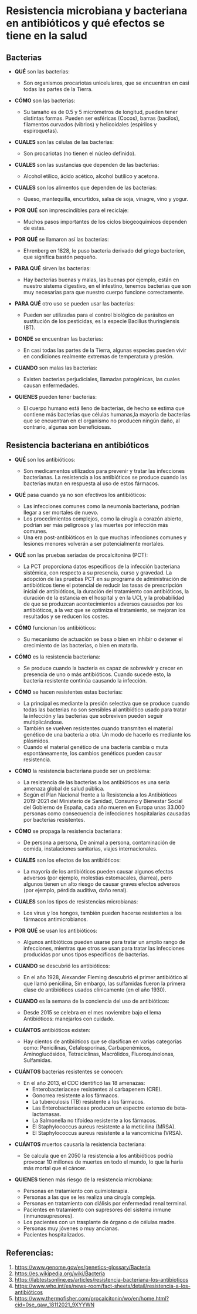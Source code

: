 # Resistencia microbiana y bacteriana en antibióticos y qué efectos se tiene en la salud

## Bacterias
* **QUÉ** son las bacterias: 
    * Son organismos procariotas unicelulares, que se encuentran en casi todas las partes de la Tierra.

* **CÓMO** son las bacterias:
    * Su tamaño es de 0.5 y 5 micrómetros de longitud, pueden tener distintas formas. Pueden ser esféricas (Cocos), barras (bacilos), filamentos curvados (vibrios) y helicoidales (espirilos y espiroquetas).

* **CUALES** son las células de las bacterias:
    * Son procariotas (no tienen el núcleo definido).

* **CUALES** son las sustancias que dependen de las bacterias:
    * Alcohol etílico, ácido acético, alcohol butílico y acetona.

* **CUALES** son los alimentos que dependen de las bacterias:
    * Queso, mantequilla, encurtidos, salsa de soja, vinagre, vino y yogur.

* **POR QUÉ** son imprescindibles para el reciclaje:
    * Muchos pasos importantes de los ciclos biogeoquímicos dependen de estas.

* **POR QUÉ** se llamaron así las bacterias: 
    * Ehrenberg en 1828, le puso bacteria derivado del griego bacterion, que significa bastón pequeño.

* **PARA QUÉ** sirven las bacterias:
    * Hay bacterias buenas y malas, las buenas por ejemplo, están en nuestro sistema digestivo, en el intestino, tenemos bacterias que son muy necesarias para que nuestro cuerpo funcione correctamente.

* **PARA QUÉ** otro uso se pueden usar las bacterias:
    * Pueden ser utilizadas para el control biológico de parásitos en sustitución de los pesticidas, es la especie Bacillus thuringiensis (BT).

* **DONDE** se encuentran las bacterias:
    * En casi todas las partes de la Tierra, algunas especies pueden vivir en condiciones realmente extremas de temperatura y presión.

* **CUANDO** son malas las bacterias:
    * Existen bacterias perjudiciales, llamadas patogénicas, las cuales causan enfermedades.

* **QUIENES** pueden tener bacterias:
    * El cuerpo humano está lleno de bacterias, de hecho se estima que contiene más bacterias que células humanas,la mayoría de bacterias que se encuentran en el organismo no producen ningún daño, al contrario, algunas son beneficiosas.

## Resistencia bacteriana en antibióticos
* **QUÉ** son los antibióticos:
    * Son medicamentos utilizados para prevenir y tratar las infecciones bacterianas. La resistencia a los antibióticos se produce cuando las bacterias mutan en respuesta al uso de estos fármacos.

* **QUÉ** pasa cuando ya no son efectivos los antibióticos:
    * Las infecciones comunes como la neumonía bacteriana, podrían llegar a ser mortales de nuevo.
    * Los procedimientos complejos, como la cirugía a corazón abierto, podrían ser más peligrosos y las muertes por infección más comunes.
    * Una era post-antibióticos en la que muchas infecciones comunes y lesiones menores volverán a ser potencialmente mortales.

* **QUÉ** son las pruebas seriadas de procalcitonina (PCT):
    * La PCT proporciona datos específicos de la infección bacteriana sistémica, con respecto a su presencia, curso y gravedad. La adopción de las pruebas PCT en su programa de administración de antibióticos tiene el potencial de reducir las tasas de prescripción inicial de antibióticos, la duración del tratamiento con antibióticos, la duración de la estancia en el hospital y en la UCI, y la probabilidad de que se produzcan acontecimientos adversos causados por los antibióticos, a la vez que se optimiza el tratamiento, se mejoran los resultados y se reducen los costes.

* **CÓMO** funcionan los antibióticos:
    * Su mecanismo de actuación se basa o bien en inhibir o detener el crecimiento de las bacterias, o bien en matarla.

* **CÓMO** es la resistencia bacteriana:
    * Se produce cuando la bacteria es capaz de sobrevivir y crecer en presencia de uno o más antibióticos. Cuando sucede esto, la bacteria resistente continúa causando la infección.

* **CÓMO** se hacen resistentes estas bacterias:
    * La principal es mediante la presión selectiva que se produce cuando todas las bacterias no son sensibles al antibiótico usado para tratar la infección y las bacterias que sobreviven pueden seguir multiplicándose.
    * También se vuelven resistentes cuando transmiten el material genético de una bacteria a otra. Un modo de hacerlo es mediante los plásmidos.
    * Cuando el material genético de una bacteria cambia o muta espontáneamente, los cambios genéticos pueden causar resistencia.

* **CÓMO** la resistencia bacteriana puede ser un problema:
    * La resistencia de las bacterias a los antibióticos es una seria amenaza global de salud pública.
    * Según el Plan Nacional frente a la Resistencia a los Antibióticos 2019-2021 del Ministerio de Sanidad, Consumo y Bienestar Social del Gobierno de España, cada año mueren en Europa unas 33.000 personas como consecuencia de infecciones hospitalarias causadas por bacterias resistentes.

* **CÓMO** se propaga la resistencia bacteriana:
    * De persona a persona, De animal a persona, contaminación de comida, instalaciones sanitarias, viajes internacionales.

* **CUALES** son los efectos de los antibióticos:
    * La mayoría de los antibióticos pueden causar algunos efectos adversos (por ejemplo, molestias estomacales, diarrea), pero algunos tienen un alto riesgo de causar graves efectos adversos (por ejemplo, pérdida auditiva, daño renal).

* **CUALES** son los tipos de resistencias microbianas:
    * Los virus y los hongos, también pueden hacerse resistentes a los fármacos antimicrobianos.

* **POR QUÉ** se usan los antibióticos:
    * Algunos antibióticos pueden usarse para tratar un amplio rango de infecciones, mientras que otros se usan para tratar las infecciones producidas por unos tipos específicos de bacterias.

* **CUANDO** se descubrió los antibióticos:
    * En el año 1928, Alexander Fleming descubrió el primer antibiótico al que llamó penicilina, Sin embargo, las sulfamidas fueron la primera clase de antibióticos usados clínicamente (en el año 1930).

* **CUANDO** es la semana de la conciencia del uso de antibióticos:
    * Desde 2015 se celebra en el mes noviembre bajo el lema Antibióticos: manejarlos con cuidado.

* **CUÁNTOS** antibióticos existen:
    * Hay cientos de antibióticos que se clasifican en varias categorías como: Penicilinas, Cefalosporinas, Carbapenémicos, Aminoglucósidos, Tetraciclinas, Macrólidos, Fluoroquinolonas, Sulfamidas.

* **CUÁNTOS** bacterias resistentes se conocen:
    * En el año 2013, el CDC identificó las 18 amenazas:
        * Enterobacteriaceae resistentes al carbapenem (CRE).
        * Gonorrea resistente a los fármacos.
        * La tuberculosis (TB) resistente a los fármacos.
        * Las Enterobacteriaceae producen un espectro extenso de beta-lactamasas.
        * La Salmonella no tifoidea resistente a los fármacos.
        * El Staphylococcus aureus resistente a la meticilina (MRSA).
        * El Staphylococcus aureus resistente a la vancomicina (VRSA).

* **CUÁNTOS** muertos causaría la resistencia bacteriana:
    * Se calcula que en 2050 la resistencia a los antibióticos podría provocar 10 millones de muertes en todo el mundo, lo que la haría más mortal que el cáncer.

* **QUIENES** tienen más riesgo de la resistencia microbiana:
    * Personas en tratamiento con quimioterapia.
    * Personas a las que se les realiza una cirugía compleja.
    * Personas en tratamiento con diálisis por enfermedad renal terminal.
    * Pacientes en tratamiento con supresores del sistema inmune (inmunosupresores).
    * Los pacientes con un trasplante de órgano o de células madre.
    * Personas muy jóvenes o muy ancianas.
    * Pacientes hospitalizados.

## Referencias:
1. https://www.genome.gov/es/genetics-glossary/Bacteria
2. https://es.wikipedia.org/wiki/Bacteria
3. https://labtestsonline.es/articles/resistencia-bacteriana-los-antibioticos
4. https://www.who.int/es/news-room/fact-sheets/detail/resistencia-a-los-antibióticos
5. https://www.thermofisher.com/procalcitonin/wo/en/home.html?cid=0se_gaw_18112021_9XYYWN
